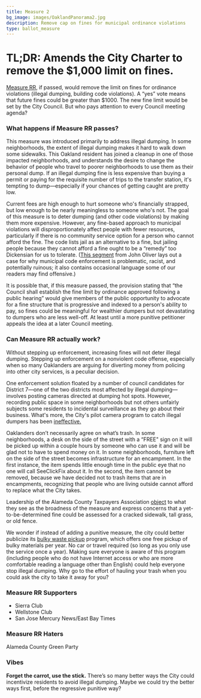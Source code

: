 ```yaml
---
title: Measure 2
bg_image: images/OaklandPanorama2.jpg
description: Remove cap on fines for municipal ordinance violations
type: ballot_measure
---
```

# TL;DR: Amends the City Charter to remove the $1,000 limit on fines.

[Measure RR](https://cao-94612.s3.amazonaws.com/documents/Measure-RR-Removing-Fine-Limit.pdf), if passed, would remove the limit on fines for ordinance violations (illegal dumping, building code violations). A “yes” vote means that future fines could be greater than $1000. The new fine limit would be set by the City Council. But who pays attention to every Council meeting agenda?

### What happens if Measure RR passes?

This measure was introduced primarily to address illegal dumping. In some neighborhoods, the extent of illegal dumping makes it hard to walk down some sidewalks. This Oakland resident has joined a cleanup in one of those impacted neighborhoods, and understands the desire to change the behavior of people who travel to poorer neighborhoods to use them as their personal dump. If an illegal dumping fine is less expensive than buying a permit or paying for the requisite number of trips to the transfer station, it's tempting to dump—especially if your chances of getting caught are pretty low.

Current fees are high enough to hurt someone who's financially strapped, but low enough to be nearly meaningless to someone who's not. The goal of this measure is to deter dumping (and other code violations) by making them more expensive. However, any fine-based approach to municipal violations will disproportionately affect people with fewer resources, particularly if there is no community service option for a person who cannot afford the fine. The code lists jail as an alternative to a fine, but jailing people because they cannot afford a fine ought to be a “remedy” too Dickensian for us to tolerate. ([This segment](https://www.youtube.com/watch?v=0UjpmT5noto&feature=youtu.be) from John Oliver lays out a case for why municipal code enforcement is problematic, racist, and potentially ruinous; it also contains occasional language some of our readers may find offensive.)

It is possible that, if this measure passed, the provision stating that “the Council shall establish the fine limit by ordinance approved following a public hearing” would give members of the public opportunity to advocate for a fine structure that is progressive and indexed to a person's ability to pay, so fines could be meaningful for wealthier dumpers but not devastating to dumpers who are less well-off. At least until a more punitive petitioner appeals the idea at a later Council meeting.

### Can Measure RR actually work?

Without stepping up enforcement, increasing fines will not deter illegal dumping. Stepping up enforcement on a nonviolent code offense, especially when so many Oaklanders are arguing for diverting money from policing into other city services, is a peculiar decision.

One enforcement solution floated by a number of council candidates for District 7—one of the two districts most affected by illegal dumping—involves posting cameras directed at dumping hot spots. However, recording public space in some neighborhoods but not others unfairly subjects some residents to incidental surveillance as they go about their business. What's more, the City's pilot camera program to catch illegal dumpers has been [ineffective.](https://www.ktvu.com/news/surveillance-program-to-catch-illegal-oakland-dumpers-not-working-city-admits)

Oaklanders don’t necessarily agree on what’s trash. In some neighborhoods, a desk on the side of the street with a “FREE" sign on it will be picked up within a couple hours by someone who can use it and will be glad not to have to spend money on it. In some neighborhoods, furniture left on the side of the street becomes infrastructure for an encampment. In the first instance, the item spends little enough time in the public eye that no one will call SeeClickFix about it. In the second, the item cannot be removed, because we have decided not to trash items that are in encampments, recognizing that people who are living outside cannot afford to replace what the City takes.

Leadership of the Alameda County Taxpayers Association [object](https://cao-94612.s3.amazonaws.com/documents/Measure-RR-Removing-Fine-Limit.pdf) to what they see as the broadness of the measure and express concerns that a yet-to-be-determined fine could be assessed for a cracked sidewalk, tall grass, or old fence.

We wonder if instead of adding a punitive measure, the city could better publicize its [bulky waste pickup](https://www.oaklandrecycles.com/bulky-pickup-services/) program, which offers one free pickup of bulky materials per year. No car or travel required (so long as you only use the service once a year). Making sure everyone is aware of this program (including people who do not have Internet access or who are more comfortable reading a language other than English) could help everyone stop illegal dumping. Why go to the effort of hauling your trash when you could ask the city to take it away for you?

### Measure RR Supporters

* Sierra Club
* Wellstone Club
* San Jose Mercury News/East Bay Times

### Measure RR Haters

Alameda County Green Party

### Vibes

**Forget the carrot, use the stick.** There’s so many better ways the City could incentivize residents to avoid illegal dumping. Maybe we could try the better ways first, before the regressive punitive way?
